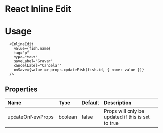 # React Inline Edit

# Usage

```
  <InlineEdit
    value={fish.name}
    tag="p"
    type="text"
    saveLabel="Gravar"
    cancelLabel="Cancelar"
    onSave={value => props.updateFish(fish.id, { name: value })}
  />
```
## Properties

| Name | Type | Default | Description |
| :--- | :--- | :------ | :---------- |
| updateOnNewProps | boolean | false | Props will only be updated if this is set to true |

